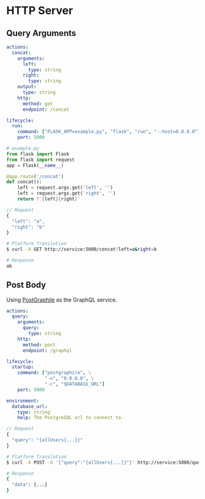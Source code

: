 # HTTP Server

## Query Arguments

```yaml
actions:
  concat:
    arguments:
      left:
        type: string
      right:
        type: string
    output:
      type: string
    http:
      method: get
      endpoint: /concat

lifecycle:
  run:
    command: ["FLASK_APP=example.py", "flask", "run", "--host=0.0.0.0"]
    port: 5000
```

```python
# example.py
from flask import Flask
from flask import request
app = Flask(__name__)

@app.route('/concat')
def concat():
    left = request.args.get('left', '')
    left = request.args.get('right', '')
    return f'{left}{right}'
```

```javascript
// Request
{
  "left": "a",
  "right": "b"
}
```

```bash
# Platform Translation
$ curl -X GET http://service:5000/concat?left=a&right=b

# Response
ab
```

## Post Body

Using [PostGraphile](https://github.com/graphile/postgraphile) as the GraphQL service.

```yaml
actions:
  query:
    arguments:
      query:
        type: string
    http:
      method: post
      endpoint: /graphql

lifecycle:
  startup:
    command: ["postgraphile", \
              "-n", "0.0.0.0", \
              "-c", "$DATABASE_URL"]
    port: 5000

environment:
  database_url:
    type: string
    help: The PostgreSQL url to connect to.
```

```javascript
// Request
{
  "query": "{allUsers{...}}"
}
```

```bash
# Platform Translation
$ curl -X POST -d '{"query":"{allUsers{...}}"}' http://service:5000/query

# Response
{
  "data": {...}
}
```
